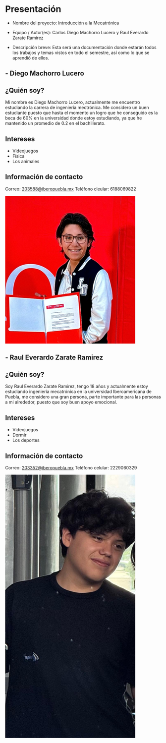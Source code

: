 # Presentación

- Nombre del proyecto: Introducción a la Mecatrónica
  
- Equipo / Autor(es): Carlos Diego Machorro Lucero y Raul Everardo Zarate Ramirez

- Descripción breve: Esta será una documentación donde estarán todos los trabajos y temas vistos en todo el semestre, así como lo que se aprendió de ellos.




## - Diego Machorro Lucero

## ¿Quién soy? 
Mi nombre es Diego Machorro Lucero, actualmente me encuentro estudiando la carrera de ingeniería mectrónica. Me considero un buen estudiante puesto que hasta el momento un logro que he conseguido es la beca de 60% en la universidad donde estoy estudiando, ya que he mantenido un promedio de 0.2 en el bachillerato.

## Intereses

- Videojuegos
- Física
- Los animales

## Información de contacto

Correo: 203588@iberopuebla.mx
Teléfono cleular: 6188069822
 
<img src="recursos/imgs/hola.jpeg" alt="Diagrama del sistema" width="420">


## - Raul Everardo Zarate Ramirez

## ¿Quién soy?
Soy Raul Everardo Zarate Ramirez, tengo 18 años y actualmente estoy estudiando ingeniería mecatrónica en la universidad Iberoamericana de Puebla, me considero una gran persona, 
parte importante para las personas a mi alrededor, puesto que soy buen apoyo emocional.

## Intereses

- Videojuegos
- Dormir
- Los deportes

## Información de contacto

Correo: 203352@iberopuebla.mx
Teléfono celular: 2229060329

<img src="recursos/imgs/adios.jpeg" alt="Diagrama del sistema" width="420">

